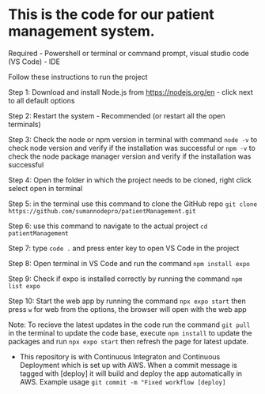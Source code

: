 # This is the code for our patient management system. 

Required - Powershell or terminal or command prompt, visual studio code (VS Code) - IDE

Follow these instructions to run the project

Step 1: Download and install Node.js from https://nodejs.org/en - click next to all default options

Step 2: Restart the system - Recommended (or restart all the open terminals)

Step 3: Check the node or npm version in terminal with command `node -v` to check node version and verify if the installation was successful or `npm -v` to check the node package manager version and verify if the installation was successful

Step 4: Open the folder in which the project needs to be cloned, right click select open in terminal

Step 5: in the terminal use this command to clone the GitHub repo `git clone https://github.com/sumannodepro/patientManagement.git`

Step 6: use this command to navigate to the actual project `cd patientManagement`

Step 7: type `code .` and press enter key to open VS Code in the project

Step 8: Open terminal in VS Code and run the command `npm install expo`

Step 9: Check if expo is installed correctly by running the command `npm list expo`

Step 10: Start the web app by running the command `npx expo start` then press `w` for web from the options, the browser will open with the web app

Note: To recieve the latest updates in the code run the command `git pull` in the terminal to update the code base, execute `npm install` to update the packages and run `npx expo start` then refresh the page for latest update.

- This repository is with Continuous Integraton and Continuous Deployment which is set up with AWS. When a commit message is tagged with [deploy] it will build and deploy the app automatically in AWS. Example usage `git commit -m "Fixed workflow [deploy]`

